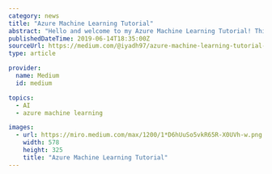 ```yaml
---
category: news
title: "Azure Machine Learning Tutorial"
abstract: "Hello and welcome to my Azure Machine Learning Tutorial! This is a step by step guide to get you started with Azure ML and set up your first predictive Model. The Azure Machine Learning Studio is a simple browser-based, visual drag-and-drop authoring ..."
publishedDateTime: 2019-06-14T18:35:00Z
sourceUrl: https://medium.com/@iyadh97/azure-machine-learning-tutorial-5dd6c65a651f
type: article

provider:
  name: Medium
  id: medium

topics:
  - AI
  - azure machine learning

images:
  - url: https://miro.medium.com/max/1200/1*D6hUuSo5vkR65R-X0UVh-w.png
    width: 578
    height: 325
    title: "Azure Machine Learning Tutorial"
---
```

